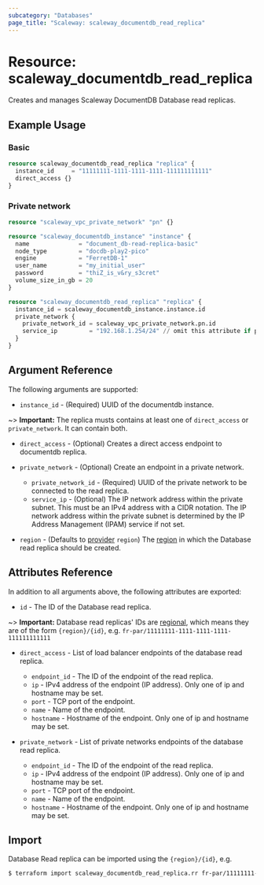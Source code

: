 ```yaml
---
subcategory: "Databases"
page_title: "Scaleway: scaleway_documentdb_read_replica"
---
```


# Resource: scaleway_documentdb_read_replica

Creates and manages Scaleway DocumentDB Database read replicas.

## Example Usage

### Basic

```terraform
resource scaleway_documentdb_read_replica "replica" {
  instance_id     = "11111111-1111-1111-1111-111111111111"
  direct_access {}
}
```

### Private network

```terraform
resource "scaleway_vpc_private_network" "pn" {}

resource "scaleway_documentdb_instance" "instance" {
  name              = "document_db-read-replica-basic"
  node_type         = "docdb-play2-pico"
  engine            = "FerretDB-1"
  user_name         = "my_initial_user"
  password          = "thiZ_is_v&ry_s3cret"
  volume_size_in_gb = 20
}

resource "scaleway_documentdb_read_replica" "replica" {
  instance_id = scaleway_documentdb_instance.instance.id
  private_network {
    private_network_id = scaleway_vpc_private_network.pn.id
    service_ip         = "192.168.1.254/24" // omit this attribute if private IP is determined by the IP Address Management (IPAM)
  }
}
```

## Argument Reference

The following arguments are supported:

- `instance_id` - (Required) UUID of the documentdb instance.

~> **Important:** The replica musts contains at least one of `direct_access` or `private_network`. It can contain both.

- `direct_access` - (Optional) Creates a direct access endpoint to documentdb replica.

- `private_network` - (Optional) Create an endpoint in a private network.
    - `private_network_id` - (Required) UUID of the private network to be connected to the read replica.
    - `service_ip` - (Optional) The IP network address within the private subnet. This must be an IPv4 address with a
      CIDR notation. The IP network address within the private subnet is determined by the IP Address Management (IPAM)
      service if not set.

- `region` - (Defaults to [provider](../index.md#region) `region`) The [region](../guides/regions_and_zones.md#regions)
  in which the Database read replica should be created.

## Attributes Reference

In addition to all arguments above, the following attributes are exported:

- `id` - The ID of the Database read replica.

~> **Important:** Database read replicas' IDs are [regional](../guides/regions_and_zones.md#resource-ids), which means
they are of the form `{region}/{id}`, e.g. `fr-par/11111111-1111-1111-1111-111111111111`

- `direct_access` - List of load balancer endpoints of the database read replica.
    - `endpoint_id` - The ID of the endpoint of the read replica.
    - `ip` - IPv4 address of the endpoint (IP address). Only one of ip and hostname may be set.
    - `port` - TCP port of the endpoint.
    - `name` - Name of the endpoint.
    - `hostname` - Hostname of the endpoint. Only one of ip and hostname may be set.

- `private_network` - List of private networks endpoints of the database read replica.
    - `endpoint_id` - The ID of the endpoint of the read replica.
    - `ip` - IPv4 address of the endpoint (IP address). Only one of ip and hostname may be set.
    - `port` - TCP port of the endpoint.
    - `name` - Name of the endpoint.
    - `hostname` - Hostname of the endpoint. Only one of ip and hostname may be set.

## Import

Database Read replica can be imported using the `{region}/{id}`, e.g.

```bash
$ terraform import scaleway_documentdb_read_replica.rr fr-par/11111111-1111-1111-1111-111111111111
```
